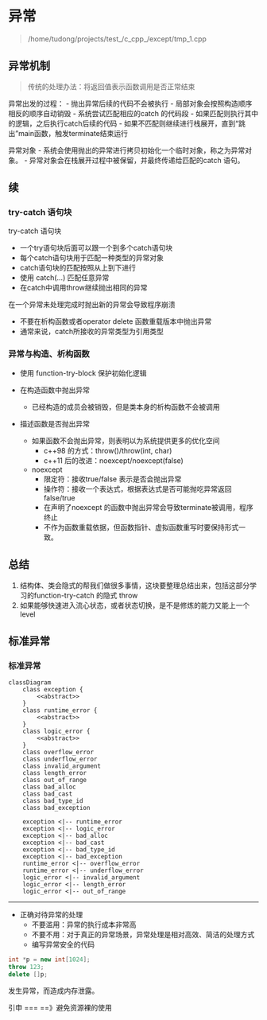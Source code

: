 # 异常

> /home/tudong/projects/test_/c_cpp_/except/tmp_1.cpp


## 异常机制
> 传统的处理办法：将返回值表示函数调用是否正常结束



异常出发的过程：
    - 抛出异常后续的代码不会被执行
    - 局部对象会按照构造顺序相反的顺序自动销毁
    - 系统尝试匹配相应的catch 的代码段
      - 如果匹配则执行其中的逻辑，之后执行catch后续的代码
      - 如果不匹配则继续进行栈展开，直到“跳出”main函数，触发terminate结束运行

异常对象
    - 系统会使用抛出的异常进行拷贝初始化一个临时对象，称之为异常对象。
    - 异常对象会在栈展开过程中被保留，并最终传递给匹配的catch 语句。


## 续

### try-catch 语句块
try-catch 语句块
- 一个try语句块后面可以跟一个到多个catch语句块
- 每个catch语句块用于匹配一种类型的异常对象
- catch语句块的匹配按照从上到下进行
- 使用 catch(...) 匹配任意异常
- 在catch中调用throw继续抛出相同的异常

在一个异常未处理完成时抛出新的异常会导致程序崩溃
- 不要在析构函数或者operator delete 函数重载版本中抛出异常
- 通常来说，catch所接收的异常类型为引用类型

### 异常与构造、析构函数

- 使用 function-try-block 保护初始化逻辑
- 在构造函数中抛出异常
  - 已经构造的成员会被销毁，但是类本身的析构函数不会被调用


- 描述函数是否抛出异常
  - 如果函数不会抛出异常，则表明以为系统提供更多的优化空间
    - c++98 的方式：throw()/throw(int, char)
    - c++11 后的改进：noexcept/noexcept(false)      
  - noexcept
    - 限定符：接收true/false 表示是否会抛出异常
    - 操作符：接收一个表达式，根据表达式是否可能抛吃异常返回 false/true
    - 在声明了noexcept 的函数中抛出异常会导致terminate被调用，程序终止
    - 不作为函数重载依据，但函数指针、虚拟函数重写时要保持形式一致。

## 总结
1. 结构体、类会隐式的帮我们做很多事情，这块要整理总结出来，包括这部分学习的function-try-catch 的隐式 throw
2. 如果能够快速进入流心状态，或者状态切换，是不是修炼的能力又能上一个level


## 标准异常

### 标准异常

```mermaid
classDiagram
    class exception {
        <<abstract>>
    }
    class runtime_error {
        <<abstract>>
    }
    class logic_error {
        <<abstract>>
    }
    class overflow_error
    class underflow_error
    class invalid_argument
    class length_error
    class out_of_range
    class bad_alloc
    class bad_cast
    class bad_type_id
    class bad_exception

    exception <|-- runtime_error
    exception <|-- logic_error
    exception <|-- bad_alloc
    exception <|-- bad_cast
    exception <|-- bad_type_id
    exception <|-- bad_exception
    runtime_error <|-- overflow_error
    runtime_error <|-- underflow_error
    logic_error <|-- invalid_argument
    logic_error <|-- length_error
    logic_error <|-- out_of_range

```

---


  
- 正确对待异常的处理
  - 不要滥用：异常的执行成本非常高
  - 不要不用：对于真正的异常场景，异常处理是相对高效、简洁的处理方式
  - 编写异常安全的代码



```c++
int *p = new int[1024];
throw 123;
delete []p;
```

发生异常，而造成内存泄露。

引申 
=== ==》避免资源裸的使用


